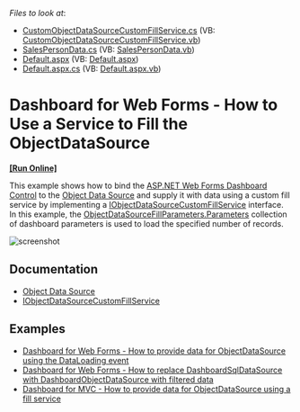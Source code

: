 <!-- default file list -->
*Files to look at*:
* [CustomObjectDataSourceCustomFillService.cs](./CS/DXWebApplication5/CustomObjectDataSourceCustomFillService.cs) (VB: [CustomObjectDataSourceCustomFillService.vb](./VB/DXWebApplication5/CustomObjectDataSourceCustomFillService.vb))
* [SalesPersonData.cs](./CS/DXWebApplication5/SalesPersonData.cs) (VB: [SalesPersonData.vb](./VB/DXWebApplication5/SalesPersonData.vb))
* [Default.aspx](./CS/DXWebApplication5/Default.aspx) (VB: [Default.aspx](./VB/DXWebApplication5/Default.aspx))
* [Default.aspx.cs](./CS/DXWebApplication5/Default.aspx.cs) (VB: [Default.aspx.vb](./VB/DXWebApplication5/Default.aspx.vb))
<!-- default file list end -->
# Dashboard for Web Forms - How to Use a Service to Fill the ObjectDataSource
<!-- run online -->
**[[Run Online]](https://codecentral.devexpress.com/170140470/)**
<!-- run online end -->

This example shows how to bind the [ASP.NET Web Forms Dashboard Control](https://docs.devexpress.com/Dashboard/16976) to the [Object Data Source](https://docs.devexpress.com/Dashboard/DevExpress.DashboardCommon.DashboardObjectDataSource) and supply it with data using a custom fill service by implementing a [IObjectDataSourceCustomFillService](https://docs.devexpress.com/Dashboard/DevExpress.DashboardCommon.IObjectDataSourceCustomFillService) interface. In this example, the [ObjectDataSourceFillParameters.Parameters](https://docs.devexpress.com/Dashboard/DevExpress.DashboardCommon.ObjectDataSourceFillParameters.Parameters) collection of dashboard parameters is used to load the specified number of records.

![screenshot](images/screenshot.png)

## Documentation

- [Object Data Source](https://docs.devexpress.com/Dashboard/401410/)
- [IObjectDataSourceCustomFillService](https://docs.devexpress.com/Dashboard/DevExpress.DashboardCommon.IObjectDataSourceCustomFillService)

## Examples

- [Dashboard for Web Forms - How to provide data for ObjectDataSource using the DataLoading event](https://github.com/DevExpress-Examples/aspxdashboard-how-to-provide-data-for-objectdatasource-using-the-dataloading-event-t428195)
- [Dashboard for Web Forms - How to replace DashboardSqlDataSource with DashboardObjectDataSource with filtered data](https://github.com/DevExpress-Examples/how-to-replace-dashboardsqldatasource-with-dashboardobjectdatasource-with-filtered-data-t556759)
- [Dashboard for MVC - How to provide data for ObjectDataSource using a fill service](https://github.com/DevExpress-Examples/aspnet-mvc-dashboard-how-to-provide-data-for-objectdatasource-using-a-fill-service-t583015)

